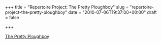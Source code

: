 +++
title = "Repertoire Project: The Pretty Ploughboy"
slug = "repertoire-project-the-pretty-ploughboy"
date = "2010-07-06T19:37:00+00:00"
draft = false

+++

<a href="http://soundcloud.com/pdcawley/the-pretty-ploughboy" class="embed">The Pretty Ploughboy</a>
